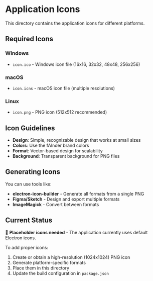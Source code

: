 # Application Icons

This directory contains the application icons for different platforms.

## Required Icons

### Windows
- `icon.ico` - Windows icon file (16x16, 32x32, 48x48, 256x256)

### macOS
- `icon.icns` - macOS icon file (multiple resolutions)

### Linux
- `icon.png` - PNG icon (512x512 recommended)

## Icon Guidelines

- **Design**: Simple, recognizable design that works at small sizes
- **Colors**: Use the fAInder brand colors
- **Format**: Vector-based design for scalability
- **Background**: Transparent background for PNG files

## Generating Icons

You can use tools like:
- **electron-icon-builder** - Generate all formats from a single PNG
- **Figma/Sketch** - Design and export multiple formats
- **ImageMagick** - Convert between formats

## Current Status

🚧 **Placeholder icons needed** - The application currently uses default Electron icons.

To add proper icons:
1. Create or obtain a high-resolution (1024x1024) PNG icon
2. Generate platform-specific formats
3. Place them in this directory
4. Update the build configuration in `package.json`
